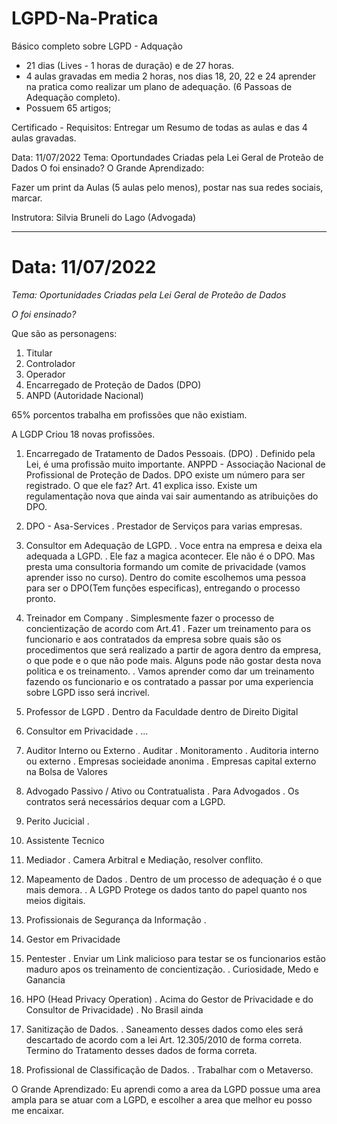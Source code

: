 # LGPD-Na-Pratica

Básico completo sobre LGPD - Adquação 

- 21 dias (Lives - 1 horas de duração) e de 27 horas.
- 4 aulas gravadas em media 2 horas, nos dias 18, 20, 22 e 24 aprender na pratica como realizar um plano de adequação. (6 Passoas de Adequação completo).
- Possuem 65 artigos;

Certificado - Requisitos: Entregar um Resumo de todas as aulas e das 4 aulas gravadas.

Data: 11/07/2022
Tema: Oportundades Criadas pela Lei Geral de Proteão de Dados
O foi ensinado?
O Grande Aprendizado:

Fazer um print da Aulas (5 aulas pelo menos), postar nas sua redes sociais, marcar.

Instrutora: Silvia Bruneli do Lago (Advogada)

-------------------------------------------------------------------------

# Data: 11/07/2022

*Tema: Oportunidades Criadas pela Lei Geral de Proteão de Dados*

*O foi ensinado?*

Que são as personagens: 

1. Titular
2. Controlador
3. Operador
4. Encarregado de Proteção de Dados (DPO)
5. ANPD (Autoridade Nacional)

65% porcentos trabalha em profissões que não existiam.

A LGDP Criou 18 novas profissões.

1. Encarregado de Tratamento de Dados Pessoais. (DPO)
. Definido pela Lei, é uma profissão muito importante. ANPPD - Associação Nacional de Profissional de Proteção de Dados. DPO existe um número para ser registrado.
O que ele faz? Art. 41 explica isso. Existe um regulamentação nova que ainda vai sair aumentando as atribuições do DPO.

2. DPO - Asa-Services 
. Prestador de Serviços para varias empresas.

3. Consultor em Adequação de LGPD.
. Voce entra na empresa e deixa ela adequada a LGPD.
. Ele faz a magica acontecer. Ele não é o DPO. Mas presta uma consultoria formando um comite de privacidade (vamos aprender isso no curso). Dentro do comite escolhemos uma pessoa para ser o DPO(Tem funções especificas), entregando o processo pronto.

4. Treinador em Company
. Simplesmente fazer o processo de concientização de acordo com Art.41 
. Fazer um treinamento para os funcionario e aos contratados da empresa sobre quais são os procedimentos que será realizado a partir de agora dentro da empresa, o que pode e o que não pode mais. Alguns pode não gostar desta nova politica e os treinamento.
. Vamos aprender como dar um treinamento fazendo os funcionario e os contratado a passar por uma experiencia sobre LGPD isso será incrivel.

5. Professor de LGPD
. Dentro da Faculdade dentro de Direito Digital

6. Consultor em Privacidade
. ...

7. Auditor Interno ou Externo
. Auditar 
. Monitoramento
. Auditoria interno ou externo
. Empresas socieidade anonima 
. Empresas capital externo na Bolsa de Valores

8. Advogado Passivo / Ativo ou Contratualista
. Para Advogados 
. Os contratos será necessários dequar com a LGPD.

9. Perito Jucicial
.

10. Assistente Tecnico

11. Mediador
. Camera Arbitral e Mediação, resolver conflito.

12. Mapeamento de Dados
. Dentro de um processo de adequação é o que mais demora.
. A LGPD Protege os dados tanto do papel quanto nos meios digitais.

13. Profissionais de Segurança da Informação 
. 

14. Gestor em Privacidade

15. Pentester
. Enviar um Link malicioso para testar se os funcionarios estão maduro apos os treinamento de concientização.
. Curiosidade, Medo e Ganancia

16. HPO (Head Privacy Operation)
. Acima do Gestor de Privacidade e do Consultor de Privacidade)
. No Brasil ainda 

17. Sanitização de Dados.
. Saneamento desses dados como eles será descartado de acordo com a lei Art. 12.305/2010 de forma correta. Termino do Tratamento desses dados de forma correta.

18. Profissional de Classificação de Dados.
. Trabalhar com o Metaverso.

O Grande Aprendizado: Eu aprendi como a area da LGPD possue uma area ampla para se atuar com a LGPD, e escolher a area que melhor eu posso me encaixar.

